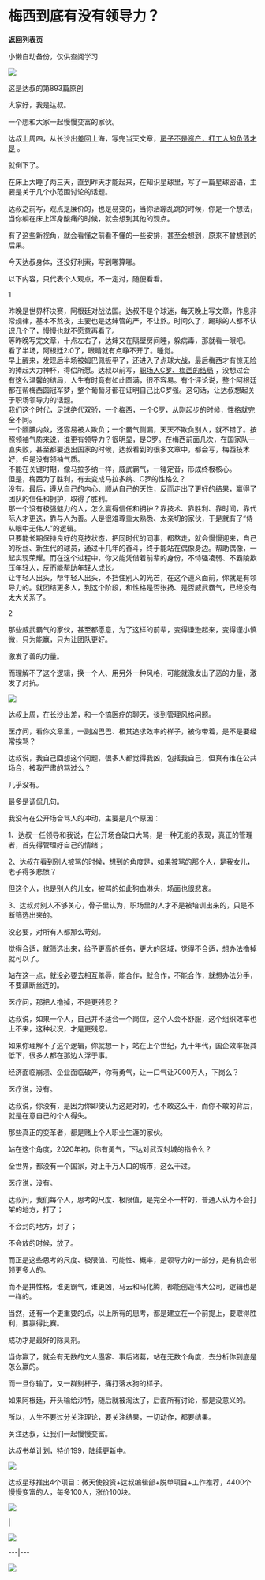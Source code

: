 # 梅西到底有没有领导力？

[**返回列表页**](/gzh/达叔天演论)

小懒自动备份，仅供查阅学习

![](https://mmbiz.qpic.cn/mmbiz_png/7jriahnMs10LZ2ogDTFtMQZnTdcuGiaMUMibDBgE2tztbNrFgPOOlcw8OywDMvswLUTPaKwTPUmT4jJUD2UQaXuqw/640?wx_fmt=png)

这是达叔的第893篇原创

大家好，我是达叔。

一个想和大家一起慢慢变富的家伙。

达叔上周四，从长沙出差回上海，写完当天文章，[房子不是资产，打工人的负债才是](http://mp.weixin.qq.com/s?__biz=Mzg2NjYxNTY5NA==&mid=2247486195&idx=1&sn=b8556ab778f2befd9bfe428a30da5dd6&chksm=ce496212f93eeb0423bd03449e5e72567805be073f2fae67bf1c1e90aadffc14fd98c1b4c599&scene=21#wechat_redirect)
。

就倒下了。

在床上大睡了两三天，直到昨天才能起来，在知识星球里，写了一篇星球密语，主要是关于几个小范围讨论的话题。

达叔之前写，观点是廉价的，也是易变的，当你活蹦乱跳的时候，你是一个想法，当你躺在床上浑身酸痛的时候，就会想到其他的观点。

有了这些新视角，就会看懂之前看不懂的一些安排，甚至会想到，原来不曾想到的后果。  

今天达叔身体，还没好利索，写到哪算哪。

以下内容，只代表个人观点，不一定对，随便看看。

  

1

  

昨晚是世界杯决赛，阿根廷对战法国。达叔不是个球迷，每天晚上写文章，作息非常规律，基本不熬夜，主要也是达婶管的严，不让熬。时间久了，踢球的人都不认识几个了，慢慢也就不愿意再看了。  
等昨晚写完文章，十点左右了，达婶又在隔壁房间睡，躲病毒，那就看一眼吧。  
看了半场，阿根廷2:0了，眼睛就有点睁不开了。睡觉。  
早上醒来，发现后半场被姆巴佩扳平了，还进入了点球大战，最后梅西才有惊无险的捧起大力神杯，得偿所愿。达叔以前写，[职场人C罗、梅西的结局](http://mp.weixin.qq.com/s?__biz=MzA3MDQxNTg1MQ==&mid=2247493919&idx=1&sn=dea64a27d8931d729d7a6a17773fd78c&chksm=9f3f8d9ba848048de0ec02fce263965aeef579138836071eab27cccfbd86cecbfc63ce42588d&scene=21#wechat_redirect)
，没想过会有这么温馨的结局，人生有时竟有如此圆满，很不容易。有个评论说，整个阿根廷都在帮梅西圆冠军梦，整个葡萄牙都在证明自己比C罗强。这句话，让达叔想起关于职场领导力的话题。  
我们这个时代，足球绝代双骄，一个梅西，一个C罗，从刚起步的时候，性格就完全不同。  
一个腼腆内敛，还容易被人欺负；一个霸气侧漏，天天不欺负别人，就不错了。按照领袖气质来说，谁更有领导力？很明显，是C罗。在梅西前面几次，在国家队一直失败，甚至都要退出国家的时候，达叔看到的很多文章中，都会写，梅西技术好，但是没有领袖气质。  
不能在关键时期，像马拉多纳一样，威武霸气，一锤定音，形成终极核心。  
但是，梅西为了胜利，有去变成马拉多纳、C罗的性格么？  
没有。最后，遵从自己的内心、顺从自己的天性，反而走出了更好的结果，赢得了团队的信任和拥护，取得了胜利。  
那一个没有极强魅力的人，怎么赢得信任和拥护？靠技术、靠胜利、靠时间，靠代际人才更迭，靠与人为善。人是很难尊重太熟悉、太亲切的家伙，于是就有了“侍从眼中无伟人”的逻辑。  
只要能长期保持良好的竞技状态，把同时代的同事，都熬走，就会慢慢迎来，自己的粉丝、新生代的球员，通过十几年的奋斗，终于能站在偶像身边。帮助偶像，一起实现荣耀。而在这个过程中，你又能凭借着前辈的身份，不恃强凌弱、不霸陵欺压年轻人，反而能帮助年轻人成长。  
让年轻人出头，帮年轻人出头，不挡住别人的光芒，在这个道义面前，你就是有领导力的。就团结更多人，到这个阶段，和性格是否张扬、是否威武霸气，已经没有太大关系了。  

2

  

那些威武霸气的家伙，甚至都愿意，为了这样的前辈，变得谦逊起来，变得谨小慎微，只为能赢，只为让团队更好。  

激发了善的力量。

而理解不了这个逻辑，换一个人、用另外一种风格，可能就激发出了恶的力量，激发了对抗。  

![](https://mmbiz.qpic.cn/mmbiz_jpg/7jriahnMs10JBHXP0WSwjFTxyBNiaWyfZSN82DJTEIf7Jg4xicCxibuhYZibsME4HZE4F541XsMSX9yCrWyYh5ibl0HA/640?wx_fmt=jpeg)

达叔上周，在长沙出差，和一个搞医疗的聊天，谈到管理风格问题。

医疗问，看你文章里，一副凶巴巴、极其追求效率的样子，被你带着，是不是要经常挨骂？

达叔说，我自己回想这个问题，很多人都觉得我凶，包括我自己，但真有谁在公共场合，被我严肃的骂过么？

几乎没有。

最多是调侃几句。  

我没有在公开场合骂人的冲动，主要是几个原因：  

1、达叔一任领导和我说，在公开场合破口大骂，是一种无能的表现，真正的管理者，首先得管理好自己的情绪；  

2、达叔在看到别人被骂的时候，想到的角度是，如果被骂的那个人，是我女儿，老子得多悲愤？

但这个人，也是别人的儿女，被骂的如此狗血淋头，场面也很悲哀。  

3、达叔对别人不够关心，骨子里认为，职场里的人才不是被培训出来的，只是不断筛选出来的。  

没必要，对所有人都那么苛刻。

觉得合适，就筛选出来，给予更高的任务，更大的区域，觉得不合适，想办法撸掉就可以了。  

站在这一点，就没必要去相互羞辱，能合作，就合作，不能合作，就想办法分手，不要藕断丝连的。  

医疗问，那把人撸掉，不是更残忍？  

达叔说，如果一个人，自己并不适合一个岗位，这个人会不舒服，这个组织效率也上不来，这种状况，才是更残忍。

如果你理解不了这个逻辑，你就想一下，站在上个世纪，九十年代，国企效率极其低下，很多人都在那边人浮于事。  

经济面临崩溃、企业面临破产，你有勇气，让一口气让7000万人，下岗么？

医疗说，没有。  

达叔说，你没有，是因为你即使认为这是对的，也不敢这么干，而你不敢的背后，就是在意自己的个人得失。

那些真正的变革者，都是赌上个人职业生涯的家伙。  

站在这个角度，2020年初，你有勇气，下达对武汉封城的指令么？

全世界，都没有一个国家，对上千万人口的城市，这么干过。  

医疗说，没有。

达叔问，我们每个人，思考的尺度、极限值，是完全不一样的，普通人认为不会打架的地方，打了；

不会封的地方，封了；  

不会放的时候，放了。

而正是这些思考的尺度、极限值、可能性、概率，是领导力的一部分，是有机会带领更多人的。  

而不是拼性格，谁更霸气，谁更凶，马云和马化腾，都能创造伟大公司，逻辑也是一样的。

当然，还有一个更重要的点，以上所有的思考，都是建立在一个前提上，要取得胜利，要赢得比赛。

成功才是最好的除臭剂。  

当你赢了，就会有无数的文人墨客、事后诸葛，站在无数个角度，去分析你到底是怎么赢的。  

而一旦你输了，又一群别杆子，痛打落水狗的样子。

如果阿根廷，开头输给沙特，随后就被淘汰了，后面所有讨论，都是没意义的。

所以，人生不要过分关注理论，要关注结果，一切动作，都要结果。

关注达叔，让我们一起慢慢变富。  

达叔书单计划，特价199，陆续更新中。  

  

![](https://mmbiz.qpic.cn/mmbiz_jpg/7jriahnMs10J4zM9y0n3HXDPnmxEIpAjOzkpTA6yQrgLquPjNdGWgA0dQ4IpIMt9qC4sYIWyhzx0y42GGwPWmzA/640?wx_fmt=jpeg)

达叔星球推出4个项目：微天使投资+达叔编辑部+脱单项目+工作推荐，4400个慢慢变富的人，每多100人，涨价100块。

![](https://mmbiz.qpic.cn/mmbiz_png/7jriahnMs10LD2GPukTxiahFI6oM4lNDvKduqV0kwaJk5SqIuadNl7VvBibLD6mVAGrWR0AeZxxR7AvoQ2UzHXBEg/640?wx_fmt=png)

  

|

![](https://mmbiz.qpic.cn/mmbiz_jpg/7jriahnMs10LD2GPukTxiahFI6oM4lNDvKGKEmMhN7fZtl6NRhbkf2Vn8krZEPbFtbNpwcFRROweibXgaVcKhxazQ/640?wx_fmt=jpeg)  
  
---|---  
  
[![](https://mmbiz.qpic.cn/mmbiz_jpg/7jriahnMs10LcEot1GkBPa7BXh0V8jDZeAVTtIvX8nhP84UCW4F6dTgCXjpwDo4sjSSTUJjL3KAxh0nnfNFH8wA/640?wx_fmt=jpeg)](http://mp.weixin.qq.com/s?__biz=MzA3MDQxNTg1MQ==&mid=2247490853&idx=2&sn=154cb011c0644c5d4c45f0f9c70f55dc&chksm=9f3c79a1a84bf0b761f7812cd8b0b3b525a3441beb1c132305f5f68f058a5efb0005b0a08c27&scene=21#wechat_redirect)

